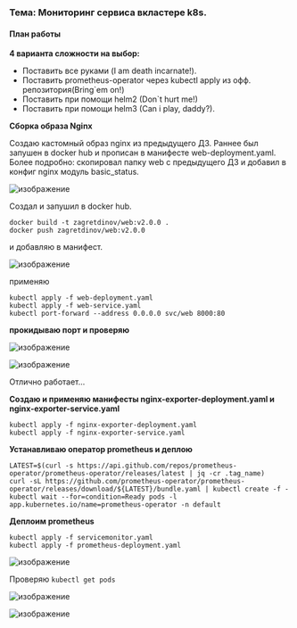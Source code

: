 ### Тема: Мониторинг сервиса вкластере k8s.
#### План работы

__4 варианта сложности на выбор:__

- Поставить все руками (I am death incarnate!). 
- Поставить prometheus-operator через kubectl apply из офф. репозитория(Bring`em on!)
- Поставить при помощи helm2 (Don`t hurt me!) 
- Поставить при помощи helm3 (Can i play, daddy?).

__Сборка образа Nginx__

Создаю кастомный  образ  nginx из предыдущего ДЗ. Раннее был запушен в docker hub и прописан в манифесте web-deployment.yaml.
Более подробно: скопировал папку web с предыдущего ДЗ и добавил в конфиг nginx модуль basic_status.

![изображение](https://github.com/otus-kuber-2023-10/zagretdinov-d_platform/assets/85208391/6d41c66d-82b5-411d-82c3-fc308f6b85c6)

Создал и запушил в docker hub.

```
docker build -t zagretdinov/web:v2.0.0 .
docker push zagretdinov/web:v2.0.0
```
и добавляю в манифест.

![изображение](https://github.com/otus-kuber-2023-10/zagretdinov-d_platform/assets/85208391/a70f1058-eb62-408a-b0ab-3bc70b299b7f)

применяю

```
kubectl apply -f web-deployment.yaml
kubectl apply -f web-service.yaml
kubectl port-forward --address 0.0.0.0 svc/web 8000:80
```

__прокидываю порт и проверяю__

![изображение](https://github.com/otus-kuber-2023-10/zagretdinov-d_platform/assets/85208391/ec203a9d-0c6a-42db-ab35-c8ef52c98492)

![изображение](https://github.com/otus-kuber-2023-10/zagretdinov-d_platform/assets/85208391/6d012370-64a7-4064-9ede-0117b17cdb22)


Отлично работает...

__Создаю и применяю манифесты nginx-exporter-deployment.yaml и nginx-exporter-service.yaml__

```
kubectl apply -f nginx-exporter-deployment.yaml
kubectl apply -f nginx-exporter-service.yaml
```

__Устанавливаю оператор prometheus и деплою__

```
LATEST=$(curl -s https://api.github.com/repos/prometheus-operator/prometheus-operator/releases/latest | jq -cr .tag_name)
curl -sL https://github.com/prometheus-operator/prometheus-operator/releases/download/${LATEST}/bundle.yaml | kubectl create -f -
kubectl wait --for=condition=Ready pods -l  app.kubernetes.io/name=prometheus-operator -n default
```

__Деплоим prometheus__

```
kubectl apply -f servicemonitor.yaml
kubectl apply -f prometheus-deployment.yaml
```


![изображение](https://github.com/otus-kuber-2023-10/zagretdinov-d_platform/assets/85208391/6b960cff-abfa-4cdb-ae04-22cb54aaa2b7)


Проверяю ```kubectl get pods```

![изображение](https://github.com/otus-kuber-2023-10/zagretdinov-d_platform/assets/85208391/7c01f8cc-2978-4c1f-8759-ee38f1f0b9e7)

![изображение](https://github.com/otus-kuber-2023-10/zagretdinov-d_platform/assets/85208391/b4135246-8ae5-4488-bf8e-4895f8afe9cf)


